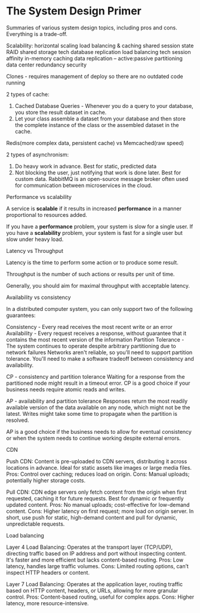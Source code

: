 # The System Design Primer

Summaries of various system design topics, including pros and cons. Everything is a trade-off.

Scalability:
horizontal scaling
load balancing & caching
shared session state
RAID
shared storage tech
database replication
load balancing tech
session affinity
in-memory caching
data replication – active:passive
partitioning
data center redundancy
security

Clones - requires management of deploy so there are no outdated code running

2 types of cache:

1) Cached Database Queries - Whenever you do a query to your database, you store the result dataset in cache.
2) Let your class assemble a dataset from your database and then store the complete instance of the class or the
   assembled dataset in the cache.

Redis(more complex data, persistent cache) vs Memcached(raw speed)

2 types of asynchronism:

1) Do heavy work in advance. Best for static, predicted data
2) Not blocking the user, just notifying that work is done later. Best for custom data. RabbitMQ is an open-source
   message broker often used for communication between microservices in the cloud.

Performance vs scalability

A service is **scalable** if it results in increased **performance** in a manner proportional to resources added.

If you have a **performance** problem, your system is slow for a single user.
If you have a **scalability** problem, your system is fast for a single user but slow under heavy load.

Latency vs Throughput

Latency is the time to perform some action or to produce some result.

Throughput is the number of such actions or results per unit of time.

Generally, you should aim for maximal throughput with acceptable latency.

Availability vs consistency

In a distributed computer system, you can only support two of the following guarantees:

Consistency - Every read receives the most recent write or an error
Availability - Every request receives a response, without guarantee that it contains the most recent version of the
information
Partition Tolerance - The system continues to operate despite arbitrary partitioning due to network failures
Networks aren't reliable, so you'll need to support partition tolerance. You'll need to make a software tradeoff between
consistency and availability.

CP - consistency and partition tolerance
Waiting for a response from the partitioned node might result in a timeout error. CP is a good choice if your business
needs require atomic reads and writes.

AP - availability and partition tolerance
Responses return the most readily available version of the data available on any node, which might not be the latest.
Writes might take some time to propagate when the partition is resolved.

AP is a good choice if the business needs to allow for eventual consistency or when the system needs to continue working
despite external errors.

CDN

Push CDN: Content is pre-uploaded to CDN servers, distributing it across locations in advance. Ideal for static assets
like images or large media files.
Pros: Control over caching; reduces load on origin.
Cons: Manual uploads; potentially higher storage costs.

Pull CDN: CDN edge servers only fetch content from the origin when first requested, caching it for future requests. Best
for dynamic or frequently updated content.
Pros: No manual uploads; cost-effective for low-demand content.
Cons: Higher latency on first request; more load on origin server.
In short, use push for static, high-demand content and pull for dynamic, unpredictable requests.

Load balancing

Layer 4 Load Balancing: Operates at the transport layer (TCP/UDP), directing traffic based on IP address and port
without inspecting content. It's faster and more efficient but lacks content-based routing.
Pros: Low latency, handles large traffic volumes.
Cons: Limited routing options, can’t inspect HTTP headers or content.

Layer 7 Load Balancing: Operates at the application layer, routing traffic based on HTTP content, headers, or URLs,
allowing for more granular control.
Pros: Content-based routing, useful for complex apps.
Cons: Higher latency, more resource-intensive.